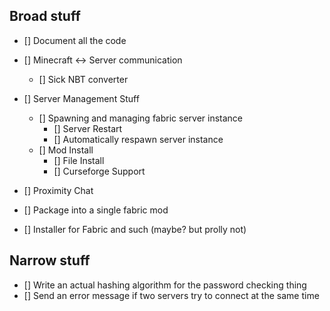 ## Broad stuff
- [] Document all the code

- [] Minecraft <-> Server communication
  - [] Sick NBT converter
- [] Server Management Stuff
  - [] Spawning and managing fabric server instance
    - [] Server Restart
    - [] Automatically respawn server instance
  - [] Mod Install
    - [] File Install
    - [] Curseforge Support
- [] Proximity Chat
- [] Package into a single fabric mod
- [] Installer for Fabric and such (maybe? but prolly not)

## Narrow stuff
- [] Write an actual hashing algorithm for the password checking thing
- [] Send an error message if two servers try to connect at the same time